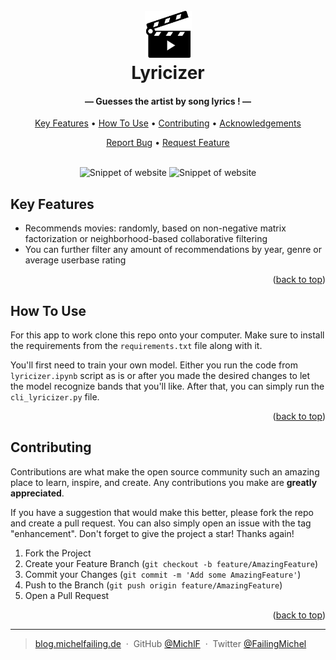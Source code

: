 <a name="readme-top"></a>

<h1 align="center">
  <br>
  <img src="https://github.com/MichlF/projects/raw/main/data_science/unsupervised_movie_recommender/static/images/movie_clap.png" 
  title="Image taken from Flaticon: Those Icons" alt="From Flaticon Those Icons" width="75"></a>
  <br>
  Lyricizer
  <br>
</h1>

<h4 align="center">— Guesses the artist by song lyrics ! —</h4>

<p align="center">
  <a href="#key-features">Key Features</a> •
  <a href="#how-to-use">How To Use</a> •
  <a href="#contributing">Contributing</a> •
  <a href="#acknowledgements">Acknowledgements</a>
</p>

<p align="center">
    <a href="https://github.com/MichlF/sports_object_detection/issues">Report Bug</a> •
    <a href="https://github.com/MichlF/sports_object_detection/issues">Request Feature</a>
</p>

<p align="center">
    <br>
    <img src="https://github.com/MichlF/projects/blob/main/data_science/unsupervised_movie_recommender/static/images/website1.PNG?raw=True" alt="Snippet of website" width="500"/>
    <img src="https://github.com/MichlF/projects/blob/main/data_science/unsupervised_movie_recommender/static/images/website2.PNG?raw=True" alt="Snippet of website" width="500"/>
    <br>
</p>

## Key Features

* Recommends movies: randomly, based on non-negative matrix factorization or neighborhood-based collaborative filtering
* You can further filter any amount of recommendations by year, genre or average userbase rating

<p align="right">(<a href="#readme-top">back to top</a>)</p>

## How To Use

For this app to work clone this repo onto your computer. Make sure to install the requirements from the `requirements.txt` file along with it.

You'll first need to train your own model. Either you run the code from `lyricizer.ipynb` script as is or after you made the desired changes to let the model recognize bands that you'll like. After that, you can simply run the `cli_lyricizer.py` file.

<p align="right">(<a href="#readme-top">back to top</a>)</p>

## Contributing  

Contributions are what make the open source community such an amazing place to learn, inspire, and create. Any contributions you make are **greatly appreciated**.

If you have a suggestion that would make this better, please fork the repo and create a pull request. You can also simply open an issue with the tag "enhancement".
Don't forget to give the project a star! Thanks again!

1. Fork the Project
2. Create your Feature Branch (`git checkout -b feature/AmazingFeature`)
3. Commit your Changes (`git commit -m 'Add some AmazingFeature'`)
4. Push to the Branch (`git push origin feature/AmazingFeature`)
5. Open a Pull Request

<p align="right">(<a href="#readme-top">back to top</a>)</p>

---

> [blog.michelfailing.de](https://blog.michelfailing.de) &nbsp;&middot;&nbsp;
> GitHub [@MichlF](https://github.com/MichlF) &nbsp;&middot;&nbsp;
> Twitter [@FailingMichel](https://twitter.com/FailingMichel)